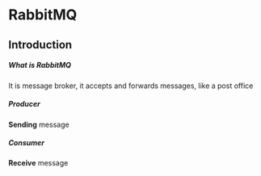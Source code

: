 # RabbitMQ

## Introduction

##### What is RabbitMQ

It is message broker, it accepts and forwards messages, like a post office

##### Producer

**Sending** message

##### Consumer

**Receive** message 